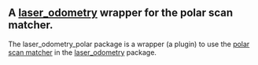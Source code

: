 A [laser_odometry](https://github.com/artivis/laser_odometry) wrapper for the polar scan matcher.
---

The laser_odometry_polar package is a wrapper (a plugin) to use the [polar scan matcher](https://github.com/ccny-ros-pkg/scan_tools/tree/indigo/polar_scan_matcher) in the [laser_odometry](https://github.com/artivis/laser_odometry) package.
